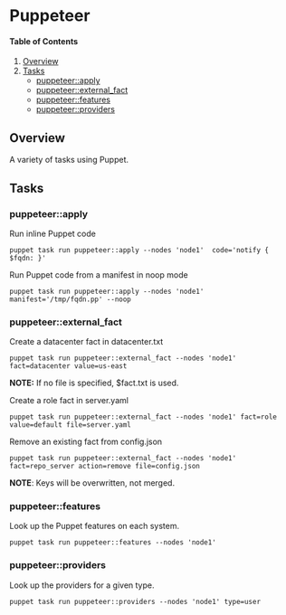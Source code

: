 # Puppeteer

#### Table of Contents

1. [Overview](#overview)
1. [Tasks](#tasks)
    * [puppeteer::apply](#puppeteerapply)
    * [puppeteer::external_fact](#puppeteerexternal_fact)
    * [puppeteer::features](#puppeteerfeatures)
    * [puppeteer::providers](#puppeteerproviders)

## Overview

A variety of tasks using Puppet.

## Tasks

### puppeteer::apply

Run inline Puppet code

```shell
puppet task run puppeteer::apply --nodes 'node1'  code='notify { $fqdn: }'
```

Run Puppet code from a manifest in noop mode

```shell
puppet task run puppeteer::apply --nodes 'node1'  manifest='/tmp/fqdn.pp' --noop
```

### puppeteer::external_fact

Create a datacenter fact in datacenter.txt

```shell
puppet task run puppeteer::external_fact --nodes 'node1' fact=datacenter value=us-east
```

__NOTE:__ If no file is specified, $fact.txt is used.

Create a role fact in server.yaml

```shell
puppet task run puppeteer::external_fact --nodes 'node1' fact=role value=default file=server.yaml
```

Remove an existing fact from config.json

```shell
puppet task run puppeteer::external_fact --nodes 'node1' fact=repo_server action=remove file=config.json
```

__NOTE__: Keys will be overwritten, not merged.

### puppeteer::features

Look up the Puppet features on each system.

```shell
puppet task run puppeteer::features --nodes 'node1'
```

### puppeteer::providers

Look up the providers for a given type.

```shell
puppet task run puppeteer::providers --nodes 'node1' type=user
```
